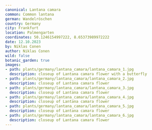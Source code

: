 ```yaml
---
canonical: Lantana camara
common: Common lantana
german: Wandelröschen
country: Germany
city: Frankfurt
location: Palmengarten
coordinates: 50.1246154997222, 8.65373989972222
date: 12.10.2023
by: Niklas Conen
author: Niklas Conen
wild: false
botanic_garden: true
images:
- path: plants/germany/lantana_camara/lantana_camara_1.jpg
  description: closeup of Lantana camara flower with a butterfly
- path: plants/germany/lantana_camara/lantana_camara_2.jpg
  description: closeup of Lantana camara flower
- path: plants/germany/lantana_camara/lantana_camara_3.jpg
  description: closeup of Lantana camara flower
- path: plants/germany/lantana_camara/lantana_camara_4.jpg
  description: closeup of Lantana camara flower
- path: plants/germany/lantana_camara/lantana_camara_5.jpg
  description: closeup of Lantana camara flower
- path: plants/germany/lantana_camara/lantana_camara_6.jpg
  description: closeup of Lantana camara flower
---
```

